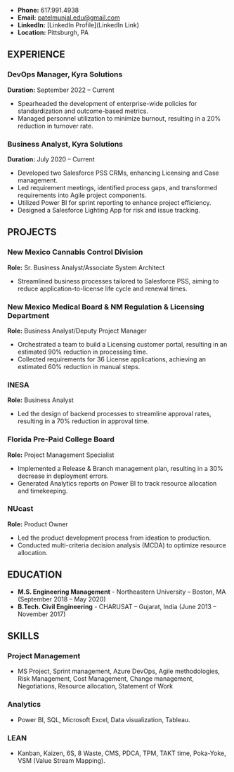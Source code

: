 * **Phone:** 617.991.4938
* **Email:** patelmunjal.edu@gmail.com
* **LinkedIn:** [LinkedIn Profile](LinkedIn Link)
* **Location:** Pittsburgh, PA

## EXPERIENCE

### DevOps Manager, Kyra Solutions
**Duration:** September 2022 – Current
  - Spearheaded the development of enterprise-wide policies for standardization and outcome-based metrics.
  - Managed personnel utilization to minimize burnout, resulting in a 20% reduction in turnover rate.

### Business Analyst, Kyra Solutions
**Duration:** July 2020 – Current
  - Developed two Salesforce PSS CRMs, enhancing Licensing and Case management.
  - Led requirement meetings, identified process gaps, and transformed requirements into Agile project components.
  - Utilized Power BI for sprint reporting to enhance project efficiency.
  - Designed a Salesforce Lighting App for risk and issue tracking.

## PROJECTS

### New Mexico Cannabis Control Division
**Role:** Sr. Business Analyst/Associate System Architect
  - Streamlined business processes tailored to Salesforce PSS, aiming to reduce application-to-license life cycle and renewal times.

### New Mexico Medical Board & NM Regulation & Licensing Department
**Role:** Business Analyst/Deputy Project Manager
  - Orchestrated a team to build a Licensing customer portal, resulting in an estimated 90% reduction in processing time.
  - Collected requirements for 36 License applications, achieving an estimated 60% reduction in manual steps.

### INESA
**Role:** Business Analyst
  - Led the design of backend processes to streamline approval rates, resulting in a 70% reduction in approval time.

### Florida Pre-Paid College Board
**Role:** Project Management Specialist
  - Implemented a Release & Branch management plan, resulting in a 30% decrease in deployment errors.
  - Generated Analytics reports on Power BI to track resource allocation and timekeeping.

### NUcast
**Role:** Product Owner
  - Led the product development process from ideation to production.
  - Conducted multi-criteria decision analysis (MCDA) to optimize resource allocation.

## EDUCATION

* **M.S. Engineering Management** - Northeastern University – Boston, MA (September 2018 – May 2020)
* **B.Tech. Civil Engineering** - CHARUSAT – Gujarat, India (June 2013 – November 2017)

## SKILLS

### Project Management
* MS Project, Sprint management, Azure DevOps, Agile methodologies, Risk Management, Cost Management, Change management, Negotiations, Resource allocation, Statement of Work

### Analytics
* Power BI, SQL, Microsoft Excel, Data visualization, Tableau.

### LEAN
* Kanban, Kaizen, 6S, 8 Waste, CMS, PDCA, TPM, TAKT time, Poka-Yoke, VSM (Value Stream Mapping).
